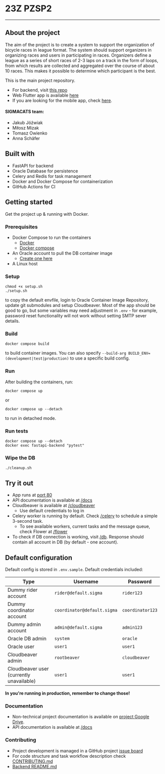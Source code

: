 # 23Z PZSP2

---

## About the project 
The aim of the project is to create a system to support the organization of bicycle races in league format. The system should support organizers in organizing races and users in participating in races.
Organizers define a league as a series of short races of 2-3 laps on a track in the form of loops, from which results are collected and aggregated over the course of about 10 races. This makes it possible to determine which participant is the best.

This is the main project repository. 
- For backend, visit [this repo](https://github.com/SNURTEL/sigmacats-backend)
- Web Flutter app is available [here](https://github.com/SNURTEL/sigmacats-web)
- If you are looking for the mobile app, check [here](https://github.com/SNURTEL/sigmacats-mobile).

#### SIGMACATS team:
- Jakub Jóźwiak
- Miłosz Mizak
- Tomasz Owienko
- Anna Schäfer

## Built with
- FastAPI for backend
- Oracle Database for persistence
- Celery and Redis for task management
- Docker and Docker Compose for containerization
- GitHub Actions for CI

## Getting started

Get the project up & running with Docker.

### Prerequisites
- Docker Compose to run the containers
  - [Docker](https://docs.docker.com/engine/install/)
  - [Docker compose](https://docs.docker.com/compose/install/)
- An Oracle account to pull the DB container image
  - [Create one here](https://profile.oracle.com/myprofile/account/create-account.jspx)
- A Linux host

### Setup 
```shell
chmod +x setup.sh
./setup.sh
```
to copy the default envfile, login to Oracle Container Image Repository, update git submodules and setup Cloudbeaver. Most of the app should be good to go, but some variables may need adjustment in `.env` - for example, password reset functionality will not work without setting SMTP sever details.

### Build
```shell
docker compose build
```
to build container images. You can also specify `--build-arg BUILD_ENV=(development|test|production)` to use a specific build config.

### Run
After building the containers, run:
```shell
docker compose up
```
or 
```shell
docker compose up --detach
```
to run in detached mode.

### Run tests
```shell
docker compose up --detach
docker exec fastapi-backend "pytest"
```

### Wipe the DB
```shell
./cleanup.sh
```

## Try it out

- App runs at [port 80](http://localhost)
- API documentation is available at [/docs](http://localhost/docs)
- Cloudbeaver is available at [/cloudbeaver](http://localhost/cloudbeaver)
  - Use default credentials to log in
- Celery worker is running by default. Check [/celery](http://localhost/celery) to schedule a simple 3-second task.
  - To see available workers, current tasks and the message queue, check Flower at [/flower](http://localhost/flower)
- To check if DB connection is working, visit [/db](http://localhost/db). Response should contain all account in DB 
  (by default - one account).

## Default configuration
Default config is stored in `.env.sample`. Default credentials included:

| Type                                     | Username                    | Password         |
|------------------------------------------|-----------------------------|------------------|
| Dummy rider account                      | `rider@default.sigma`       | `rider123`       |
| Dummy coordinator account                | `coordinator@default.sigma` | `coordinator123` |
| Dummy admin account                      | `admin@default.sigma`       | `admin123`       |
| Oracle DB admin                          | `system`                    | `oracle`         |
| Oracle user                              | `user1`                     | `user1`          |
| Cloudbeaver admin                        | `rootbeaver`                | `cloudbeaver`    |
| Cloudbeaver user (currently unavailable) | `user1`                     | `user1`          |

**In you're running in production, remember to change those!**

### Documentation
- Non-technical project documentation is available on [project Google Drive](https://drive.google.com/drive/folders/1Zp6dHEMV8WkCuym4bZPDuKnoiORsDU2a).
- API documentation is available at [/docs](http://localhost/docs) 

### Contributing
- Project development is managed in a GitHub project [issue board](https://github.com/users/SNURTEL/projects/1/views/1)
- For code structure and task workflow description check [CONTRIBUTING.md](CONTRIBUTING.md)
- [Backend README.md](backend/README.md)

